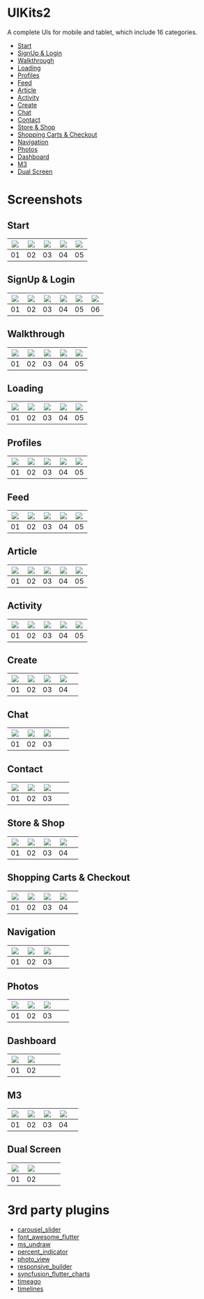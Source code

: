 # UIKits2

A complete UIs for mobile and tablet, which include 16 categories.

- [Start](#start)
- [SignUp & Login](#signup--login)
- [Walkthrough](#walkthrough)
- [Loading](#loading)
- [Profiles](#profiles)
- [Feed](#feed)
- [Article](#article)
- [Activity](#activity)
- [Create](#create)
- [Chat](#chat)
- [Contact](#contact)
- [Store & Shop](#store--shop)
- [Shopping Carts & Checkout](#shopping-carts--checkout)
- [Navigation](#navigation)
- [Photos](#photos)
- [Dashboard](#dashboard)
- [M3](#m3)
- [Dual Screen](#dual-screen)

# Screenshots

## Start

| ![](/screenshots/01_start/start01.png) | ![](/screenshots/01_start/start02.png) | ![](/screenshots/01_start/start03.png) | ![](/screenshots/01_start/start04.png) | ![](/screenshots/01_start/start05.png) |
| -------------------------------------- | -------------------------------------- | -------------------------------------- | -------------------------------------- | -------------------------------------- |
| 01                                     | 02                                     | 03                                     | 04                                     | 05                                     |

## SignUp & Login

| ![](/screenshots/02_signup/signup01.png) | ![](/screenshots/02_signup/signup02.png) | ![](/screenshots/02_signup/signup03.png) | ![](/screenshots/02_signup/signup04.png) | ![](/screenshots/02_signup/signup05.png) | ![](/screenshots/02_signup/signup06.png) |
| ---------------------------------------- | ---------------------------------------- | ---------------------------------------- | ---------------------------------------- | ---------------------------------------- | ---------------------------------------- |
| 01                                       | 02                                       | 03                                       | 04                                       | 05                                       | 06                                       |

## Walkthrough

| ![](/screenshots/03_walkthrough/walkthrough01.png) | ![](/screenshots/03_walkthrough/walkthrough02.png) | ![](/screenshots/03_walkthrough/walkthrough03.png) | ![](/screenshots/03_walkthrough/walkthrough04.png) | ![](/screenshots/03_walkthrough/walkthrough05.png) |
| -------------------------------------------------- | -------------------------------------------------- | -------------------------------------------------- | -------------------------------------------------- | -------------------------------------------------- |
| 01                                                 | 02                                                 | 03                                                 | 04                                                 | 05                                                 |

## Loading

| ![](/screenshots/04_loading/loading01.png) | ![](/screenshots/04_loading/loading02.png) | ![](/screenshots/04_loading/loading03.png) | ![](/screenshots/04_loading/loading04.png) | ![](/screenshots/04_loading/loading05.png) |
| ------------------------------------------ | ------------------------------------------ | ------------------------------------------ | ------------------------------------------ | ------------------------------------------ |
| 01                                         | 02                                         | 03                                         | 04                                         | 05                                         |

## Profiles

| ![](/screenshots/05_profile/profile01.png) | ![](/screenshots/05_profile/profile02.png) | ![](/screenshots/05_profile/profile03.png) | ![](/screenshots/05_profile/profile04.png) | ![](/screenshots/05_profile/profile05.png) |
| ------------------------------------------ | ------------------------------------------ | ------------------------------------------ | ------------------------------------------ | ------------------------------------------ |
| 01                                         | 02                                         | 03                                         | 04                                         | 05                                         |

## Feed

| ![](/screenshots/06_feed/feed01.png) | ![](/screenshots/06_feed/feed02.png) | ![](/screenshots/06_feed/feed03.png) | ![](/screenshots/06_feed/feed04.png) | ![](/screenshots/06_feed/feed05.png) |
| ------------------------------------ | ------------------------------------ | ------------------------------------ | ------------------------------------ | ------------------------------------ |
| 01                                   | 02                                   | 03                                   | 04                                   | 05                                   |

## Article

| ![](/screenshots/07_article/article01.png) | ![](/screenshots/07_article/article02.png) | ![](/screenshots/07_article/article03.png) | ![](/screenshots/07_article/article04.png) | ![](/screenshots/07_article/article05.png) |
| ------------------------------------------ | ------------------------------------------ | ------------------------------------------ | ------------------------------------------ | ------------------------------------------ |
| 01                                         | 02                                         | 03                                         | 04                                         | 05                                         |

## Activity

| ![](/screenshots/08_activity/activity01.png) | ![](/screenshots/08_activity/activity02.png) | ![](/screenshots/08_activity/activity03.png) | ![](/screenshots/08_activity/activity04.png) | ![](/screenshots/08_activity/activity05.png) |
| -------------------------------------------- | -------------------------------------------- | -------------------------------------------- | -------------------------------------------- | -------------------------------------------- |
| 01                                           | 02                                           | 03                                           | 04                                           | 05                                           |

## Create

| ![](/screenshots/09_create/create01.png) | ![](/screenshots/09_create/create02.png) | ![](/screenshots/09_create/create03.png) | ![](/screenshots/09_create/create04.png) |     |
| ---------------------------------------- | ---------------------------------------- | ---------------------------------------- | ---------------------------------------- | --- |
| 01                                       | 02                                       | 03                                       | 04                                       |     |

## Chat

| ![](/screenshots/10_chat/chat01.png) | ![](/screenshots/10_chat/chat02.png) | ![](/screenshots/10_chat/chat03.png) |     |     |
| ------------------------------------ | ------------------------------------ | ------------------------------------ | --- | --- |
| 01                                   | 02                                   | 03                                   |     |     |

## Contact

| ![](/screenshots/11_contact/contact01.png) | ![](/screenshots/11_contact/contact02.png) | ![](/screenshots/11_contact/contact03.png) |     |     |
| ------------------------------------------ | ------------------------------------------ | ------------------------------------------ | --- | --- |
| 01                                         | 02                                         | 03                                         |     |     |

## Store & Shop

| ![](/screenshots/12_store/store01.png) | ![](/screenshots/12_store/store02.png) | ![](/screenshots/12_store/store03.png) | ![](/screenshots/12_store/store04.png) |     |
| -------------------------------------- | -------------------------------------- | -------------------------------------- | -------------------------------------- | --- |
| 01                                     | 02                                     | 03                                     | 04                                     |     |

## Shopping Carts & Checkout

| ![](/screenshots/13_shoppingcart/shopping01.png) | ![](/screenshots/13_shoppingcart/shopping02.png) | ![](/screenshots/13_shoppingcart/shopping03.png) | ![](/screenshots/13_shoppingcart/shopping04.png) |     |
| ------------------------------------------------ | ------------------------------------------------ | ------------------------------------------------ | ------------------------------------------------ | --- |
| 01                                               | 02                                               | 03                                               | 04                                               |     |

## Navigation

| ![](/screenshots/14_navigation/navigation01.png) | ![](/screenshots/14_navigation/navigation02.png) | ![](/screenshots/14_navigation/navigation03.png) |     |     |
| ------------------------------------------------ | ------------------------------------------------ | ------------------------------------------------ | --- | --- |
| 01                                               | 02                                               | 03                                               |     |     |

## Photos

| ![](/screenshots/15_photos/photo01.png) | ![](/screenshots/15_photos/photo02.png) | ![](/screenshots/15_photos/photo03.png) |     |     |
| --------------------------------------- | --------------------------------------- | --------------------------------------- | --- | --- |
| 01                                      | 02                                      | 03                                      |     |     |

## Dashboard

| ![](/screenshots/16_dashboard/dashboard01.png) | ![](/screenshots/16_dashboard/dashboard02.png) |     |     |     |
| ---------------------------------------------- | ---------------------------------------------- | --- | --- | --- |
| 01                                             | 02                                             |     |     |     |

## M3

| ![](/screenshots/17_materialu/materialu01.png) | ![](/screenshots/17_materialu/materialu02.png) | ![](/screenshots/17_materialu/materialu03.png) | ![](/screenshots/17_materialu/materialu04.png) |     |
| ---------------------------------------------- | ---------------------------------------------- | ---------------------------------------------- | ---------------------------------------------- | --- |
| 01                                             | 02                                             | 03                                             | 04                                             |     |

## Dual Screen

| ![](/screenshots/18_twopane/twopane01.png) | ![](/screenshots/18_twopane/twopane02.png) |     |     |     |
| ------------------------------------------ | ------------------------------------------ | --- | --- | --- |
| 01                                         | 02                                         |     |     |     |

# 3rd party plugins

- [carousel_slider](https://pub.dev/packages/carousel_slider)
- [font_awesome_flutter](https://pub.dev/packages/font_awesome_flutter)
- [ms_undraw](https://pub.dev/packages/ms_undraw)
- [percent_indicator](https://pub.dev/packages/percent_indicator)
- [photo_view](https://pub.dev/packages/photo_view)
- [responsive_builder](https://pub.dev/packages/responsive_builder)
- [syncfusion_flutter_charts](https://pub.dev/packages/syncfusion_flutter_charts)
- [timeago](https://pub.dev/packages/timeago)
- [timelines](https://pub.dev/packages/timelines)
